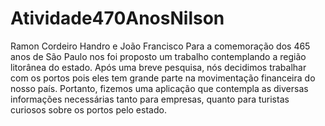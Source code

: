 # Atividade470AnosNilson
Ramon Cordeiro Handro e João Francisco Para a comemoração dos 465 anos de São Paulo nos foi proposto um trabalho contemplando a região litorânea do estado. Após uma breve pesquisa, nós decidimos trabalhar com os portos pois eles tem grande parte na movimentação financeira do nosso país. Portanto, fizemos uma aplicação que contempla as diversas informações necessárias tanto para empresas, quanto para turistas curiosos sobre os portos pelo estado.
